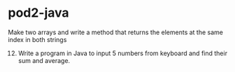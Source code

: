 # pod2-java

Make two arrays and write a method that returns the elements at the same index in both strings

12. Write a program in Java to input 5 numbers from keyboard and find their sum and average. 